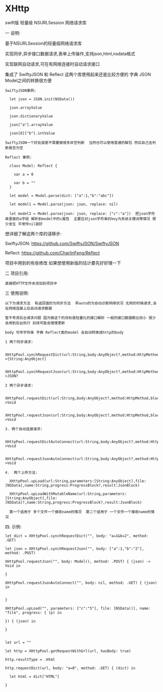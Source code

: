 # XHttp
swift版 轻量级 NSURLSession 网络请求库 

一 说明:
  
  基于NSURLSession的轻量级网络请求库 
  
  实现同步,异步接口数据请求,表单上传操作,支持json,html,nsdata格式
  
  实现联网自动请求,可在有网络连接时自动请求接口
  
  集成了 SwiftyJSON 和 Reflect 这两个库使用起来还是比较方便的 字典 JSON Model之间的转换很方便
  
    SwiftyJSON事例:
  
      let json = JSON.init(NSData())
        
      json.arrayValue
        
      json.dictionaryValue
        
      json["a"].arrayValue
        
      json[0]["b"].intValue
    
    SwiftyJSON一个好处就是不需要做很多非空判断  当然也可以使用普通的解包 然后自己去判断是否为空
    
    Reflect 事例:
    
      class Model: Reflect {
    
        var a = 0
    
        var b = ""
      }
    
      let model = Model.parse(dict: ["a":1,"b":"abc"])
        
      let model1 = Model.parse(json: json, replace: nil)
        
      let model2 = Model.parse(json: json, replace: ["c":"a"])  把json字符串里面的a字段 解析到model中的c属性  主要应对json字符串的key为系统关键词等情况 很少发生 平常传nil就好
  
  想详细了解这两个库的请移步:
  
  SwiftyJSON: https://github.com/SwiftyJSON/SwiftyJSON
  
  Reflect: https://github.com/CharlinFeng/Reflect
  
  项目中用到的有些修改 如果想使用新版的估计要先好好理一下
  
  二 项目引用:
  
    直接把HTTP文件夹添加到项目中
    
  三 使用说明:
  
    以下为请求方法  有返回值的为同步方法  带auto的为自动诊断网络状况 无网的时候请求,会在网络连接上后自动请求数据
    
    暂不考虑后台请求问题 因为做这个的目标是轻量化的接口解析 一般的接口数据都比较小 很少会用到后台执行 后续可能会慢慢更新
    
    body 可传字符串 字典 Reflect类的model 会自动转换成http的body
    
    1 两个同步请求:
      
      XHttpPool.synchRequestDict(url:String,body:AnyObject?,method:HttpMethod)->[String:AnyObject] 
        
      XHttpPool.synchRequestJson(url:String,body:AnyObject?,method:HttpMethod)->JSON?
      
    2 两个异步请求:
    
      XHttpPool.requestDict(url:String,body:AnyObject?,method:HttpMethod,block:httpBlock)->Void
      
      XHttpPool.requestJson(url:String,body:AnyObject?,method:HttpMethod,block:JsonBlock)->Void
      
    3. 两个自动连接请求:
    
      XHttpPool.requestDictAutoConnect(url:String,body:AnyObject?,method:HttpMethod,block:httpBlock)->Void
      
      XHttpPool.requestJsonAutoConnect(url:String,body:AnyObject?,method:HttpMethod,block:JsonBlock)->Void
      
    4.  两个上传方法:
    
      XHttpPool.upLoad(url:String,parameters:[String:AnyObject],file:[NSData],name:String,progress:ProgressBlock?,result:JsonBlock)
      
      XHttpPool.upLoadWithMutableName(url:String,parameters:[String:AnyObject],file:[NSData]?,name:String,progress:ProgressBlock?,result:JsonBlock)
      
      第一个适用于 多个文件一个接收name的情况  第二个适用于 一个文件一个接收name的情况  
      
  四. 示例:
  
    let dict = XHttpPool.synchRequestDict("", body: "a=1&b=2", method: .GET)
        
    let json = XHttpPool.synchRequestJson("", body: ["a":1,"b":"2"], method: .POST)
    
    XHttpPool.requestJson("", body: Model(), method: .POST) { (json) -> Void in
            
    }
    
    XHttpPool.requestJsonAutoConnect("", body: nil, method: .GET) { (json) in
            
            
    }
    
    XHttpPool.upLoad("", parameters: ["c":"5"], file: [NSData()], name: "file", progress: { (p) in
          
    }) { (json) in
                
    }
    
    
    let url = ""
        
    let http = XHttpPool.getRequestWithUrl(url, hasBody: true)
        
    http.resultType = .Html
        
    http.requestDict(url, body: "a=0", method: .GET) { (dict) in
            
      let html = dict["HTML"]
            
    }
      
      
      
  
  
